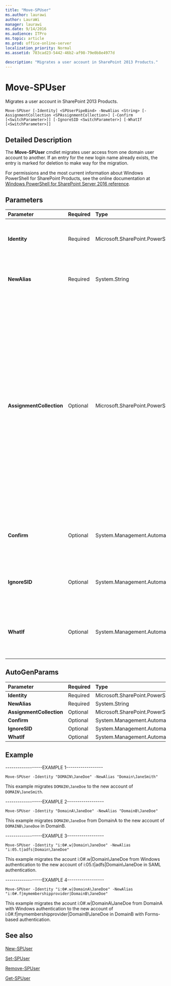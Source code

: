 ```yaml
---
title: "Move-SPUser"
ms.author: laurawi
author: LauraWi
manager: laurawi
ms.date: 9/14/2016
ms.audience: ITPro
ms.topic: article
ms.prod: office-online-server
localization_priority: Normal
ms.assetid: 783cad23-5442-46b2-af98-79e0b8e4977d

description: "Migrates a user account in SharePoint 2013 Products."
---
```


# Move-SPUser

Migrates a user account in SharePoint 2013 Products.
  
```
Move-SPUser [-Identity] <SPUserPipeBind> -NewAlias <String> [-AssignmentCollection <SPAssignmentCollection>] [-Confirm [<SwitchParameter>]] [-IgnoreSID <SwitchParameter>] [-WhatIf [<SwitchParameter>]]
```

## Detailed Description

The **Move-SPUser** cmdlet migrates user access from one domain user account to another. If an entry for the new login name already exists, the entry is marked for deletion to make way for the migration. 
  
For permissions and the most current information about Windows PowerShell for SharePoint Products, see the online documentation at [Windows PowerShell for SharePoint Server 2016 reference](https://go.microsoft.com/fwlink/p/?LinkId=671715).
  
## Parameters

|**Parameter**|**Required**|**Type**|**Description**|
|:-----|:-----|:-----|:-----|
|**Identity** <br/> |Required  <br/> |Microsoft.SharePoint.PowerShell.SPUserPipeBind  <br/> |The type must be a valid login name or GUID of the user, in the form DOMAIN\username or 1234-5678-9876-0987 or CLAIMPREFIX|DOMAIN\username.  <br/> > [!NOTE]> If the claim prefix is not used, then the migrated user with domain\username won't be able to login until we migrate him to the claim prefix.           |
|**NewAlias** <br/> |Required  <br/> |System.String  <br/> |Specifies the new login name of the user account.  <br/> The type must be a valid login name, in the form DOMAIN\username or CLAIMPREFIX|DOMAIN\username.  <br/> > [!NOTE]> If the claim prefix is not used, then the migrated user with domain\username won't be able to login until we migrate him to the claim prefix.           |
|**AssignmentCollection** <br/> |Optional  <br/> |Microsoft.SharePoint.PowerShell.SPAssignmentCollection  <br/> |Manages objects for the purpose of proper disposal. Use of objects, such as **SPWeb** or **SPSite**, can use large amounts of memory and use of these objects in Windows PowerShell scripts requires proper memory management. Using the **SPAssignment** object, you can assign objects to a variable and dispose of the objects after they are needed to free up memory. When **SPWeb**, **SPSite**, or **SPSiteAdministration** objects are used, the objects are automatically disposed of if an assignment collection or the **Global** parameter is not used.  <br/> > [!NOTE]> When the **Global** parameter is used, all objects are contained in the global store. If objects are not immediately used, or disposed of by using the **Stop-SPAssignment** command, an out-of-memory scenario can occur.           |
|**Confirm** <br/> |Optional  <br/> |System.Management.Automation.SwitchParameter  <br/> |Prompts you for confirmation before executing the command. For more information, type the following command: **get-help about_commonparameters** <br/> |
|**IgnoreSID** <br/> |Optional  <br/> |System.Management.Automation.SwitchParameter  <br/> |Indicates (if present) that Active Directory will not be queried for the SID history attribute to ensure that the new login name is correspondent to the old login name.  <br/> |
|**WhatIf** <br/> |Optional  <br/> |System.Management.Automation.SwitchParameter  <br/> |Displays a message that describes the effect of the command instead of executing the command. For more information, type the following command: **get-help about_commonparameters** <br/> |
   
## AutoGenParams

|**Parameter**|**Required**|**Type**|**Description**|
|:-----|:-----|:-----|:-----|
|**Identity** <br/> |Required  <br/> |Microsoft.SharePoint.PowerShell.SPUserPipeBind  <br/> ||
|**NewAlias** <br/> |Required  <br/> |System.String  <br/> ||
|**AssignmentCollection** <br/> |Optional  <br/> |Microsoft.SharePoint.PowerShell.SPAssignmentCollection  <br/> ||
|**Confirm** <br/> |Optional  <br/> |System.Management.Automation.SwitchParameter  <br/> ||
|**IgnoreSID** <br/> |Optional  <br/> |System.Management.Automation.SwitchParameter  <br/> ||
|**WhatIf** <br/> |Optional  <br/> |System.Management.Automation.SwitchParameter  <br/> ||
   
## Example

------------------EXAMPLE 1------------------
  
```
Move-SPUser -Identity "DOMAIN\JaneDoe" -NewAlias "Domain\JaneSmith"
```

This example migrates  `DOMAIN\JaneDoe` to the new account of  `DOMAIN\JaneSmith`.
  
------------------EXAMPLE 2------------------
  
```
Move-SPUser -Identity "DomainA\JaneDoe" -NewAlias "DomainB\JaneDoe"
```

This example migrates  `DOMAIN\JaneDoe` from DomainA to the new account of  `DOMAINB\JaneDoe` in DomainB. 
  
------------------EXAMPLE 3------------------
  
```
Move-SPUser -Identity "i:0#.w|Domain\JaneDoe" -NewAlias "i:05.t|adfs|Domain\JaneDoe"
```

This example migrates the acount i:0#.w|Domain\JaneDoe from Windows authentication to the new account of i:05.t|adfs|Domain\JaneDoe in SAML authentication.
  
------------------EXAMPLE 4------------------
  
```
Move-SPUser -Identity "i:0#.w|DomainA\JaneDoe" -NewAlias "i:0#.f|mymembershipprovider|DomainB\JaneDoe"
```

This example migrates the acount i:0#.w|DomainA\JaneDoe from DomainA with Windows authentication to the new account of i:0#.f|mymembershipprovider|DomainB\JaneDoe in DomainB with Forms-based authentication.
  
## See also

#### 

[New-SPUser](new-spuser.md)
  
[Set-SPUser](set-spuser.md)
  
[Remove-SPUser](remove-spuser.md)
  
[Get-SPUser](get-spuser.md)

